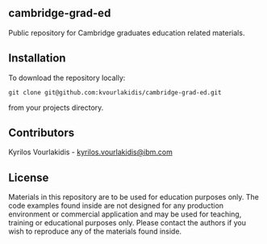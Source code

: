 ## cambridge-grad-ed

Public repository for Cambridge graduates education related materials.

## Installation

To download the repository locally:
   ```
   git clone git@github.com:kvourlakidis/cambridge-grad-ed.git
   
```
from your projects directory.

## Contributors

Kyrilos Vourlakidis - kyrilos.vourlakidis@ibm.com

## License

Materials in this repository are to be used for education purposes only. 
The code examples found inside are not designed for any production environment or commercial application and may be used for teaching, training or educational purposes only. 
Please contact the authors if you wish to reproduce any of the materials found inside.
